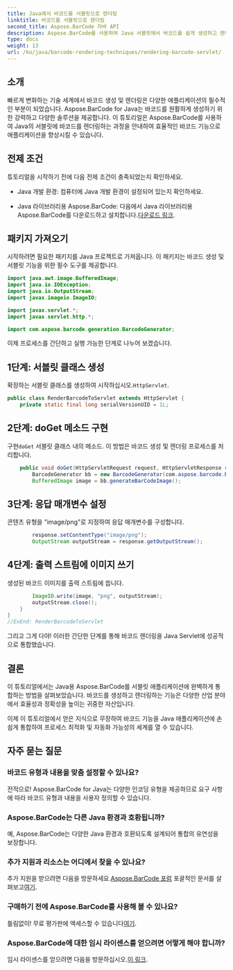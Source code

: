 ```yaml
---
title: Java에서 바코드를 서블릿으로 렌더링
linktitle: 바코드를 서블릿으로 렌더링
second_title: Aspose.BarCode 자바 API
description: Aspose.BarCode를 사용하여 Java 서블릿에서 바코드를 쉽게 생성하고 렌더링할 수 있습니다. 유형을 사용자 정의하고 쉽게 통합하세요. 가능성을 탐험해보세요!
type: docs
weight: 13
url: /ko/java/barcode-rendering-techniques/rendering-barcode-servlet/
---
```


## 소개

빠르게 변화하는 기술 세계에서 바코드 생성 및 렌더링은 다양한 애플리케이션의 필수적인 부분이 되었습니다. Aspose.BarCode for Java는 바코드를 원활하게 생성하기 위한 강력하고 다양한 솔루션을 제공합니다. 이 튜토리얼은 Aspose.BarCode를 사용하여 Java의 서블릿에 바코드를 렌더링하는 과정을 안내하여 효율적인 바코드 기능으로 애플리케이션을 향상시킬 수 있습니다.

## 전제 조건

튜토리얼을 시작하기 전에 다음 전제 조건이 충족되었는지 확인하세요.

- Java 개발 환경: 컴퓨터에 Java 개발 환경이 설정되어 있는지 확인하세요.

-  Java 라이브러리용 Aspose.BarCode: 다음에서 Java 라이브러리용 Aspose.BarCode를 다운로드하고 설치합니다.[다운로드 링크](https://releases.aspose.com/barcode/java/).

## 패키지 가져오기

시작하려면 필요한 패키지를 Java 프로젝트로 가져옵니다. 이 패키지는 바코드 생성 및 서블릿 기능을 위한 필수 도구를 제공합니다.

```java
import java.awt.image.BufferedImage;
import java.io.IOException;
import java.io.OutputStream;
import javax.imageio.ImageIO;

import javax.servlet.*;
import javax.servlet.http.*;

import com.aspose.barcode.generation.BarcodeGenerator;
```

이제 프로세스를 간단하고 실행 가능한 단계로 나누어 보겠습니다.

## 1단계: 서블릿 클래스 생성

 확장하는 서블릿 클래스를 생성하여 시작하십시오.`HttpServlet`.

```java
public class RenderBarcodeToServlet extends HttpServlet {
    private static final long serialVersionUID = 1L;
```

## 2단계: doGet 메소드 구현

 구현`doGet` 서블릿 클래스 내의 메소드. 이 방법은 바코드 생성 및 렌더링 프로세스를 처리합니다.

```java
    public void doGet(HttpServletRequest request, HttpServletResponse response) throws IOException, ServletException {
        BarcodeGenerator bb = new BarcodeGenerator(com.aspose.barcode.EncodeTypes.CODE_128, "1234567");
        BufferedImage image = bb.generateBarCodeImage();
```

## 3단계: 응답 매개변수 설정

콘텐츠 유형을 "image/png"로 지정하여 응답 매개변수를 구성합니다.

```java
        response.setContentType("image/png");
        OutputStream outputStream = response.getOutputStream();
```

## 4단계: 출력 스트림에 이미지 쓰기

생성된 바코드 이미지를 출력 스트림에 씁니다.

```java
        ImageIO.write(image, "png", outputStream);
        outputStream.close();
    }
}
//ExEnd: RenderBarcodeToServlet
```

그리고 그게 다야! 이러한 간단한 단계를 통해 바코드 렌더링을 Java Servlet에 성공적으로 통합했습니다.

## 결론

이 튜토리얼에서는 Java용 Aspose.BarCode를 서블릿 애플리케이션에 완벽하게 통합하는 방법을 살펴보았습니다. 바코드를 생성하고 렌더링하는 기능은 다양한 산업 분야에서 효율성과 정확성을 높이는 귀중한 자산입니다.

이제 이 튜토리얼에서 얻은 지식으로 무장하여 바코드 기능을 Java 애플리케이션에 손쉽게 통합하여 프로세스 최적화 및 자동화 가능성의 세계를 열 수 있습니다.

## 자주 묻는 질문

### 바코드 유형과 내용을 맞춤 설정할 수 있나요?
전적으로! Aspose.BarCode for Java는 다양한 인코딩 유형을 제공하므로 요구 사항에 따라 바코드 유형과 내용을 사용자 정의할 수 있습니다.

### Aspose.BarCode는 다른 Java 환경과 호환됩니까?
예, Aspose.BarCode는 다양한 Java 환경과 호환되도록 설계되어 통합의 유연성을 보장합니다.

### 추가 지원과 리소스는 어디에서 찾을 수 있나요?
 추가 지원을 받으려면 다음을 방문하세요.[Aspose.BarCode 포럼](https://forum.aspose.com/c/barcode/13) 포괄적인 문서를 살펴보고[여기](https://reference.aspose.com/barcode/java/).

### 구매하기 전에 Aspose.BarCode를 사용해 볼 수 있나요?
틀림없이! 무료 평가판에 액세스할 수 있습니다[여기](https://releases.aspose.com/).

### Aspose.BarCode에 대한 임시 라이센스를 얻으려면 어떻게 해야 합니까?
 임시 라이센스를 얻으려면 다음을 방문하십시오.[이 링크](https://purchase.aspose.com/temporary-license/).
